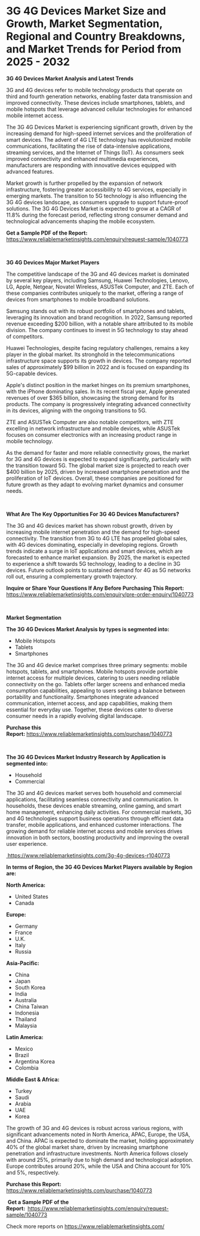 <p><h1>3G 4G Devices Market Size and Growth, Market Segmentation, Regional and Country Breakdowns, and Market Trends for Period from 2025 -  2032</h1></p><p><strong>3G 4G Devices Market Analysis and Latest Trends</strong></p>
<p><p>3G and 4G devices refer to mobile technology products that operate on third and fourth generation networks, enabling faster data transmission and improved connectivity. These devices include smartphones, tablets, and mobile hotspots that leverage advanced cellular technologies for enhanced mobile internet access. </p><p>The 3G 4G Devices Market is experiencing significant growth, driven by the increasing demand for high-speed internet services and the proliferation of smart devices. The advent of 4G LTE technology has revolutionized mobile communications, facilitating the rise of data-intensive applications, streaming services, and the Internet of Things (IoT). As consumers seek improved connectivity and enhanced multimedia experiences, manufacturers are responding with innovative devices equipped with advanced features.</p><p>Market growth is further propelled by the expansion of network infrastructure, fostering greater accessibility to 4G services, especially in emerging markets. The transition to 5G technology is also influencing the 3G 4G devices landscape, as consumers upgrade to support future-proof solutions. The 3G 4G Devices Market is expected to grow at a CAGR of 11.8% during the forecast period, reflecting strong consumer demand and technological advancements shaping the mobile ecosystem.</p></p>
<p><strong>Get a Sample PDF of the Report:&nbsp;</strong> <a href="https://www.reliablemarketinsights.com/enquiry/request-sample/1040773?utm_campaign=2210&utm_medium=2&utm_source=Github&utm_content=ia&utm_term=05042025&utm_id=3g-4g-devices">https://www.reliablemarketinsights.com/enquiry/request-sample/1040773</a></p>
<p>&nbsp;</p>
<p><strong>3G 4G Devices Major Market Players</strong></p>
<p><p>The competitive landscape of the 3G and 4G devices market is dominated by several key players, including Samsung, Huawei Technologies, Lenovo, LG, Apple, Netgear, Novatel Wireless, ASUSTek Computer, and ZTE. Each of these companies contributes uniquely to the market, offering a range of devices from smartphones to mobile broadband solutions.</p><p>Samsung stands out with its robust portfolio of smartphones and tablets, leveraging its innovation and brand recognition. In 2022, Samsung reported revenue exceeding $200 billion, with a notable share attributed to its mobile division. The company continues to invest in 5G technology to stay ahead of competitors.</p><p>Huawei Technologies, despite facing regulatory challenges, remains a key player in the global market. Its stronghold in the telecommunications infrastructure space supports its growth in devices. The company reported sales of approximately $99 billion in 2022 and is focused on expanding its 5G-capable devices.</p><p>Apple's distinct position in the market hinges on its premium smartphones, with the iPhone dominating sales. In its recent fiscal year, Apple generated revenues of over $365 billion, showcasing the strong demand for its products. The company is progressively integrating advanced connectivity in its devices, aligning with the ongoing transitions to 5G.</p><p>ZTE and ASUSTek Computer are also notable competitors, with ZTE excelling in network infrastructure and mobile devices, while ASUSTek focuses on consumer electronics with an increasing product range in mobile technology.</p><p>As the demand for faster and more reliable connectivity grows, the market for 3G and 4G devices is expected to expand significantly, particularly with the transition toward 5G. The global market size is projected to reach over $400 billion by 2025, driven by increased smartphone penetration and the proliferation of IoT devices. Overall, these companies are positioned for future growth as they adapt to evolving market dynamics and consumer needs.</p></p>
<p>&nbsp;</p>
<p><strong>What Are The Key Opportunities For 3G 4G Devices Manufacturers?</strong></p>
<p><p>The 3G and 4G devices market has shown robust growth, driven by increasing mobile internet penetration and the demand for high-speed connectivity. The transition from 3G to 4G LTE has propelled global sales, with 4G devices dominating, especially in developing regions. Growth trends indicate a surge in IoT applications and smart devices, which are forecasted to enhance market expansion. By 2025, the market is expected to experience a shift towards 5G technology, leading to a decline in 3G devices. Future outlook points to sustained demand for 4G as 5G networks roll out, ensuring a complementary growth trajectory.</p></p>
<p><strong>Inquire or Share Your Questions If Any Before Purchasing This Report:</strong> <a href="https://www.reliablemarketinsights.com/enquiry/pre-order-enquiry/1040773?utm_campaign=2210&utm_medium=2&utm_source=Github&utm_content=ia&utm_term=05042025&utm_id=3g-4g-devices">https://www.reliablemarketinsights.com/enquiry/pre-order-enquiry/1040773</a></p>
<p>&nbsp;</p>
<p><strong>Market Segmentation</strong></p>
<p><strong>The 3G 4G Devices Market Analysis by types is segmented into:</strong></p>
<p><ul><li>Mobile Hotspots</li><li>Tablets</li><li>Smartphones</li></ul></p>
<p><p>The 3G and 4G device market comprises three primary segments: mobile hotspots, tablets, and smartphones. Mobile hotspots provide portable internet access for multiple devices, catering to users needing reliable connectivity on the go. Tablets offer larger screens and enhanced media consumption capabilities, appealing to users seeking a balance between portability and functionality. Smartphones integrate advanced communication, internet access, and app capabilities, making them essential for everyday use. Together, these devices cater to diverse consumer needs in a rapidly evolving digital landscape.</p></p>
<p><strong>Purchase this Report:&nbsp;</strong><a href="https://www.reliablemarketinsights.com/purchase/1040773?utm_campaign=2210&utm_medium=2&utm_source=Github&utm_content=ia&utm_term=05042025&utm_id=3g-4g-devices">https://www.reliablemarketinsights.com/purchase/1040773</a></p>
<p>&nbsp;</p>
<p><strong>The 3G 4G Devices Market Industry Research by Application is segmented into:</strong></p>
<p><ul><li>Household</li><li>Commercial</li></ul></p>
<p><p>The 3G and 4G devices market serves both household and commercial applications, facilitating seamless connectivity and communication. In households, these devices enable streaming, online gaming, and smart home management, enhancing daily activities. For commercial markets, 3G and 4G technologies support business operations through efficient data transfer, mobile applications, and enhanced customer interactions. The growing demand for reliable internet access and mobile services drives innovation in both sectors, boosting productivity and improving the overall user experience.</p></p>
<p><a href="https://www.reliablemarketinsights.com/3g-4g-devices-r1040773?utm_campaign=2210&utm_medium=2&utm_source=Github&utm_content=ia&utm_term=05042025&utm_id=3g-4g-devices">&nbsp;https://www.reliablemarketinsights.com/3g-4g-devices-r1040773</a></p>
<p><strong>In terms of Region, the 3G 4G Devices Market Players available by Region are:</strong></p>
<p>
    <p> <strong> North America: </strong>
        <ul>
            <li>United States</li>
            <li>Canada</li>
        </ul>
        </p> 
    <p> <strong> Europe: </strong>
        <ul>
            <li>Germany</li>
            <li>France</li>
            <li>U.K.</li>
            <li>Italy</li>
            <li>Russia</li>
        </ul>
        </p> 
    <p> <strong> Asia-Pacific: </strong>
        <ul>
            <li>China</li>
            <li>Japan</li>
            <li>South Korea</li>
            <li>India</li>
            <li>Australia</li>
            <li>China Taiwan</li>
            <li>Indonesia</li>
            <li>Thailand</li>
            <li>Malaysia</li>
        </ul>
        </p> 
    <p> <strong> Latin America: </strong>
        <ul>
            <li>Mexico</li>
            <li>Brazil</li>
            <li>Argentina Korea</li>
            <li>Colombia</li>
        </ul>
        </p> 
    <p> <strong> Middle East & Africa: </strong>
        <ul>
            <li>Turkey</li>
            <li>Saudi</li>
            <li>Arabia</li>
            <li>UAE</li>
            <li>Korea</li>
        </ul>
    </p>
    </p>
<p><p>The growth of 3G and 4G devices is robust across various regions, with significant advancements noted in North America, APAC, Europe, the USA, and China. APAC is expected to dominate the market, holding approximately 40% of the global market share, driven by increasing smartphone penetration and infrastructure investments. North America follows closely with around 25%, primarily due to high demand and technological adoption. Europe contributes around 20%, while the USA and China account for 10% and 5%, respectively.</p></p>
<p><strong>Purchase this Report: </strong><a href="https://www.reliablemarketinsights.com/purchase/1040773?utm_campaign=2210&utm_medium=2&utm_source=Github&utm_content=ia&utm_term=05042025&utm_id=3g-4g-devices">https://www.reliablemarketinsights.com/purchase/1040773</a></p>
<p>&nbsp;<strong>Get a Sample PDF of the Report:&nbsp;&nbsp;</strong><a href="https://www.reliablemarketinsights.com/enquiry/request-sample/1040773?utm_campaign=2210&utm_medium=2&utm_source=Github&utm_content=ia&utm_term=05042025&utm_id=3g-4g-devices">https://www.reliablemarketinsights.com/enquiry/request-sample/1040773</a></p>
<p><strong></strong></p>
<p>Check more reports on <a href="https://www.reliablemarketinsights.com/?utm_campaign=2210&utm_medium=2&utm_source=Github&utm_content=ia&utm_term=05042025&utm_id=3g-4g-devices">https://www.reliablemarketinsights.com/</a></p>